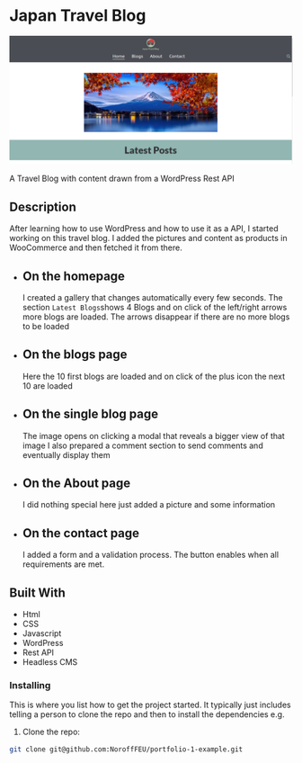 # Japan Travel Blog

![image](https://github.com/Nightfox77/Nightfox77/blob/main/Images/JTB-Japan-Travel-Blog-Homepage.png)

A Travel Blog with content drawn from a WordPress Rest API

## Description

After learning how to use WordPress and how to use it as a API, I started working on this travel blog.
I added the pictures and content as products in WooCommerce and then fetched it from there.

- ## On the homepage
  I created a gallery that changes automatically every few seconds.
  The section ``Latest Blogs``shows 4 Blogs and on click of the left/right arrows more blogs are loaded.
  The arrows disappear if there are no more blogs to be loaded
  
- ## On the blogs page
  Here the 10 first blogs are loaded and on click of the plus icon the next 10 are loaded

- ## On the single blog page
  The image opens on clicking a modal that reveals a bigger view of that image
  I also prepared a comment section to send comments and eventually display them

- ## On the About page
  I did nothing special here just added a picture and some information

- ## On the contact page
  I added a form and a validation process. The button enables when all requirements are met.
  

## Built With
- Html
- CSS
- Javascript
- WordPress
- Rest API
- Headless CMS


### Installing

This is where you list how to get the project started. It typically just includes telling a person to clone the repo and then to install the dependencies e.g.

1. Clone the repo:

```bash
git clone git@github.com:NoroffFEU/portfolio-1-example.git
```


